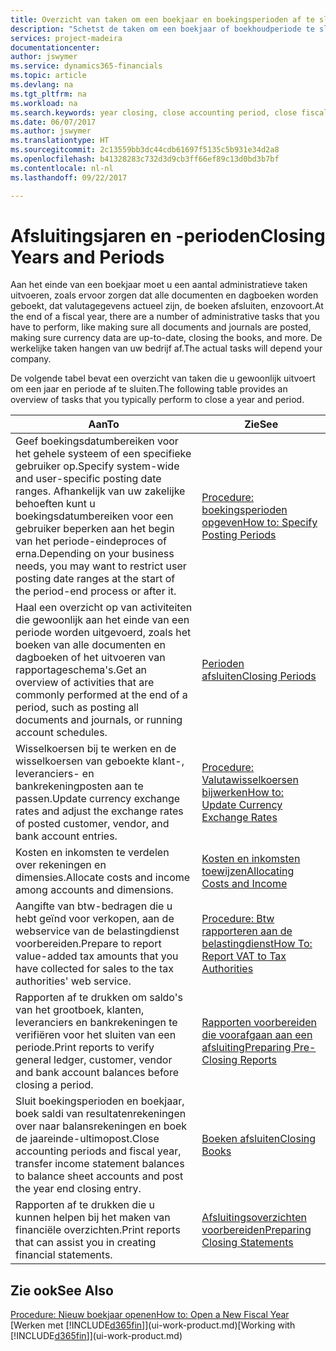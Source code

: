 ```yaml
---
title: Overzicht van taken om een boekjaar en boekingsperioden af te sluiten | Microsoft Docs
description: "Schetst de taken om een boekjaar of boekhoudperiode te sluiten, bijvoorbeeld, ervoor zorgen dat documenten en dagboeken worden geboekt en banksaldi verifiëren."
services: project-madeira
documentationcenter: 
author: jswymer
ms.service: dynamics365-financials
ms.topic: article
ms.devlang: na
ms.tgt_pltfrm: na
ms.workload: na
ms.search.keywords: year closing, close accounting period, close fiscal year, bank account detailed trial balance
ms.date: 06/07/2017
ms.author: jswymer
ms.translationtype: HT
ms.sourcegitcommit: 2c13559bb3dc44cdb61697f5135c5b931e34d2a8
ms.openlocfilehash: b41328283c732d3d9cb3ff66ef89c13d0bd3b7bf
ms.contentlocale: nl-nl
ms.lasthandoff: 09/22/2017

---
```

# <a name="closing-years-and-periods"></a><span data-ttu-id="57862-103">Afsluitingsjaren en -perioden</span><span class="sxs-lookup"><span data-stu-id="57862-103">Closing Years and Periods</span></span>
<span data-ttu-id="57862-104">Aan het einde van een boekjaar moet u een aantal administratieve taken uitvoeren, zoals ervoor zorgen dat alle documenten en dagboeken worden geboekt, dat valutagegevens actueel zijn, de boeken afsluiten, enzovoort.</span><span class="sxs-lookup"><span data-stu-id="57862-104">At the end of a fiscal year, there are a number of administrative tasks that you have to perform, like making sure all documents and journals are posted, making sure currency data are up-to-date, closing the books, and more.</span></span> <span data-ttu-id="57862-105">De werkelijke taken hangen van uw bedrijf af.</span><span class="sxs-lookup"><span data-stu-id="57862-105">The actual tasks will depend your company.</span></span>

<span data-ttu-id="57862-106">De volgende tabel bevat een overzicht van taken die u gewoonlijk uitvoert om een jaar en periode af te sluiten.</span><span class="sxs-lookup"><span data-stu-id="57862-106">The following table provides an overview of tasks that you typically perform to close a year and period.</span></span> 

| <span data-ttu-id="57862-107">Aan</span><span class="sxs-lookup"><span data-stu-id="57862-107">To</span></span> | <span data-ttu-id="57862-108">Zie</span><span class="sxs-lookup"><span data-stu-id="57862-108">See</span></span> |
| --- | --- |
| <span data-ttu-id="57862-109">Geef boekingsdatumbereiken voor het gehele systeem of een specifieke gebruiker op.</span><span class="sxs-lookup"><span data-stu-id="57862-109">Specify system-wide and user-specific posting date ranges.</span></span> <span data-ttu-id="57862-110">Afhankelijk van uw zakelijke behoeften kunt u boekingsdatumbereiken voor een gebruiker beperken aan het begin van het periode-eindeproces of erna.</span><span class="sxs-lookup"><span data-stu-id="57862-110">Depending on your business needs, you may want to restrict user posting date ranges at the start of the period-end process or after it.</span></span> |[<span data-ttu-id="57862-111">Procedure: boekingsperioden opgeven</span><span class="sxs-lookup"><span data-stu-id="57862-111">How to: Specify Posting Periods</span></span>](finance-how-specify-posting-periods.md) |
| <span data-ttu-id="57862-112">Haal een overzicht op van activiteiten die gewoonlijk aan het einde van een periode worden uitgevoerd, zoals het boeken van alle documenten en dagboeken of het uitvoeren van rapportageschema's.</span><span class="sxs-lookup"><span data-stu-id="57862-112">Get an overview of activities that are commonly performed at the end of a period, such as posting all documents and journals, or running account schedules.</span></span> |[<span data-ttu-id="57862-113">Perioden afsluiten</span><span class="sxs-lookup"><span data-stu-id="57862-113">Closing Periods</span></span>](year-how-complete-period-end-processes.md) |
| <span data-ttu-id="57862-114">Wisselkoersen bij te werken en de wisselkoersen van geboekte klant-, leveranciers- en bankrekeningposten aan te passen.</span><span class="sxs-lookup"><span data-stu-id="57862-114">Update currency exchange rates and adjust the exchange rates of posted customer, vendor, and bank account entries.</span></span> |[<span data-ttu-id="57862-115">Procedure: Valutawisselkoersen bijwerken</span><span class="sxs-lookup"><span data-stu-id="57862-115">How to: Update Currency Exchange Rates</span></span>](finance-how-update-currencies.md) |
| <span data-ttu-id="57862-116">Kosten en inkomsten te verdelen over rekeningen en dimensies.</span><span class="sxs-lookup"><span data-stu-id="57862-116">Allocate costs and income among accounts and dimensions.</span></span> |[<span data-ttu-id="57862-117">Kosten en inkomsten toewijzen</span><span class="sxs-lookup"><span data-stu-id="57862-117">Allocating Costs and Income</span></span>](year-allocate-costs-income.md) |
| <span data-ttu-id="57862-118">Aangifte van btw-bedragen die u hebt geïnd voor verkopen, aan de webservice van de belastingdienst voorbereiden.</span><span class="sxs-lookup"><span data-stu-id="57862-118">Prepare to report value-added tax amounts that you have collected for sales to the tax authorities' web service.</span></span> |[<span data-ttu-id="57862-119">Procedure: Btw rapporteren aan de belastingdienst</span><span class="sxs-lookup"><span data-stu-id="57862-119">How To: Report VAT to Tax Authorities</span></span>](finance-how-report-vat.md)|
| <span data-ttu-id="57862-120">Rapporten af te drukken om saldo's van het grootboek, klanten, leveranciers en bankrekeningen te verifiëren voor het sluiten van een periode.</span><span class="sxs-lookup"><span data-stu-id="57862-120">Print reports to verify general ledger, customer, vendor and bank account balances before closing a period.</span></span> |[<span data-ttu-id="57862-121">Rapporten voorbereiden die voorafgaan aan een afsluiting</span><span class="sxs-lookup"><span data-stu-id="57862-121">Preparing Pre-Closing Reports</span></span>](year-prepare-preclose-reports.md) |
| <span data-ttu-id="57862-122">Sluit boekingsperioden en boekjaar, boek saldi van resultatenrekeningen over naar balansrekeningen en boek de jaareinde-ultimopost.</span><span class="sxs-lookup"><span data-stu-id="57862-122">Close accounting periods and fiscal year, transfer income statement balances to balance sheet accounts and post the year end closing entry.</span></span> |[<span data-ttu-id="57862-123">Boeken afsluiten</span><span class="sxs-lookup"><span data-stu-id="57862-123">Closing Books</span></span>](year-close-books.md) |
| <span data-ttu-id="57862-124">Rapporten af te drukken die u kunnen helpen bij het maken van financiële overzichten.</span><span class="sxs-lookup"><span data-stu-id="57862-124">Print reports that can assist you in creating financial statements.</span></span> |[<span data-ttu-id="57862-125">Afsluitingsoverzichten voorbereiden</span><span class="sxs-lookup"><span data-stu-id="57862-125">Preparing Closing Statements</span></span>](year-prepare-close-statement.md) |

## <a name="see-also"></a><span data-ttu-id="57862-126">Zie ook</span><span class="sxs-lookup"><span data-stu-id="57862-126">See Also</span></span>
[<span data-ttu-id="57862-127">Procedure: Nieuw boekjaar openen</span><span class="sxs-lookup"><span data-stu-id="57862-127">How to: Open a New Fiscal Year</span></span>](finance-how-open-new-fiscal-year.md)  
<span data-ttu-id="57862-128">[Werken met [!INCLUDE[d365fin](includes/d365fin_md.md)]](ui-work-product.md)</span><span class="sxs-lookup"><span data-stu-id="57862-128">[Working with [!INCLUDE[d365fin](includes/d365fin_md.md)]](ui-work-product.md)</span></span>

